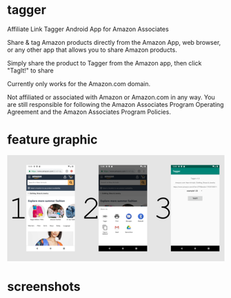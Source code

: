 # tagger

Affiliate Link Tagger Android App for Amazon Associates

Share & tag Amazon products directly from the Amazon App, web browser, or any other app that allows you to share Amazon products.

Simply share the product to Tagger from the Amazon app, then click "TagIt!" to share 

Currently only works for the Amazon.com domain.

Not affiliated or associated with Amazon or Amazon.com in any way. You are still responsible for following the Amazon Associates Program Operating Agreement and the Amazon Associates Program Policies.

# feature graphic

![Feature Graphic](/app-store-stuff/feature-graphic.png)

# screenshots

